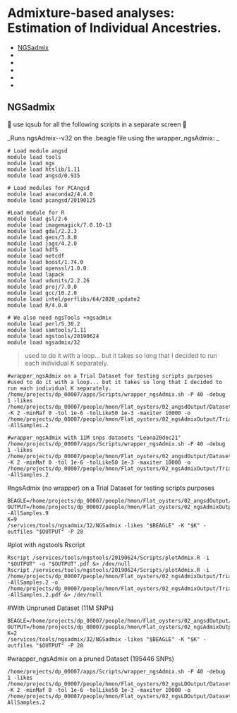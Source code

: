 Admixture-based analyses: Estimation of Individual Ancestries.
================

  - [NGSadmix](#NGSadmix)
   - [](#)
  - [](#)
  - [](#)
   - [](#)
  - [](#)

## NGSadmix
:oyster:    use iqsub for all the following scripts in a separate screen   :oyster:

_Runs ngsAdmix--v32 on the .beagle file using the wrapper_ngsAdmix:
_
```
# Load module angsd
module load tools
module load ngs
module load htslib/1.11
module load angsd/0.935

# Load modules for PCAngsd
module load anaconda2/4.4.0
module load pcangsd/20190125

#Load module for R
module load gsl/2.6
module load imagemagick/7.0.10-13
module load gdal/2.2.3
module load geos/3.8.0
module load jags/4.2.0
module load hdf5
module load netcdf
module load boost/1.74.0
module load openssl/1.0.0
module load lapack
module load udunits/2.2.26
module load proj/7.0.0
module load gcc/10.2.0
module load intel/perflibs/64/2020_update2
module load R/4.0.0

# We also need ngsTools +ngsadmix
module load perl/5.30.2         
module load samtools/1.11
module load ngstools/20190624
module load ngsadmix/32
```
> used to do it with a loop... but it takes so long that I decided to run each individual K separately.
```
#wrapper_ngsAdmix on a Trial Dataset for testing scripts purposes
#used to do it with a loop... but it takes so long that I decided to run each individual K separately.
/home/projects/dp_00007/apps/Scripts/wrapper_ngsAdmix.sh -P 40 -debug 1 -likes /home/projects/dp_00007/people/hmon/Flat_oysters/02_angsdOutput/Dataset_I/Leona20dec21.MyTrialData.beagle.gz -K 2 -minMaf 0 -tol 1e-6 -tolLike50 1e-3 -maxiter 10000 -o /home/projects/dp_00007/people/hmon/Flat_oysters/02_ngsAdmixOutput/Trial/Leona20dec21.MyTrialData--AllSamples.2
```

```
#wrapper_ngsAdmix with 11M snps datasets "Leona20dec21"
/home/projects/dp_00007/apps/Scripts/wrapper_ngsAdmix.sh -P 40 -debug 1 -likes /home/projects/dp_00007/people/hmon/Flat_oysters/02_angsdOutput/Dataset_I/Leona20dec21.beagle.gz -K 2 -minMaf 0 -tol 1e-6 -tolLike50 1e-3 -maxiter 10000 -o /home/projects/dp_00007/people/hmon/Flat_oysters/02_ngsAdmixOutput/Trial/Leona20dec21.MyTrialData--AllSamples.2
```

#ngsAdmix (no wrapper) on a Trial Dataset for testing scripts purposes
```
BEAGLE=/home/projects/dp_00007/people/hmon/Flat_oysters/02_angsdOutput/Dataset_I/Leona20dec21.MyTrialData.beagle.gz
OUTPUT=/home/projects/dp_00007/people/hmon/Flat_oysters/02_ngsAdmixOutput/Trial/Leona20dec21.MyTrialData--AllSamples.9
K=9
/services/tools/ngsadmix/32/NGSadmix -likes "$BEAGLE" -K "$K" -outfiles "$OUTPUT" -P 28
```
#plot with ngstools Rscript
```
Rscript /services/tools/ngstools/20190624/Scripts/plotAdmix.R -i "$OUTPUT" -o "$OUTPUT".pdf &> /dev/null
Rscript /services/tools/ngstools/20190624/Scripts/plotAdmix.R -i /home/projects/dp_00007/people/hmon/Flat_oysters/02_ngsAdmixOutput/Trial/Leona20dec21.MyTrialData--AllSamples.2 -o /home/projects/dp_00007/people/hmon/Flat_oysters/02_ngsAdmixOutput/Trial/Leona20dec21.MyTrialData--AllSamples.2.pdf &> /dev/null
```
#With Unpruned Dataset (11M SNPs)
```
BEAGLE=/home/projects/dp_00007/people/hmon/Flat_oysters/02_angsdOutput/Dataset_I/Leona20dec21.beagle.gz
OUTPUT=/home/projects/dp_00007/people/hmon/Flat_oysters/02_ngsAdmixOutput/Dataset_I/Leona20dec21.2
K=2
/services/tools/ngsadmix/32/NGSadmix -likes "$BEAGLE" -K "$K" -outfiles "$OUTPUT" -P 28
```

#wrapper_ngsAdmix on a pruned Dataset (195446 SNPs)
```
/home/projects/dp_00007/apps/Scripts/wrapper_ngsAdmix.sh -P 40 -debug 1 -likes /home/projects/dp_00007/people/hmon/Flat_oysters/02_ngsLDOutput/Dataset_I/Leona20dec21_SNPs_11jan22.beagle.gz -K 2 -minMaf 0 -tol 1e-6 -tolLike50 1e-3 -maxiter 10000 -o /home/projects/dp_00007/people/hmon/Flat_oysters/02_ngsLDOutput/Dataset_I/Leona20dec21_SNPs_11jan22-AllSamples.2
```
